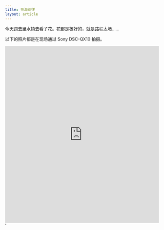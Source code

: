 ```yaml
---
title: 花海徜徉
layout: article
---
```


今天跑去里水镇去看了花。花都是极好的，就是路程太堵……

以下的照片都是在现场通过 Sony DSC-QX10 拍摄。

<iframe src="http://drp.io/e/Ah" width="100%" height="580px" scrolling="no" frameborder="0" ></iframe>'